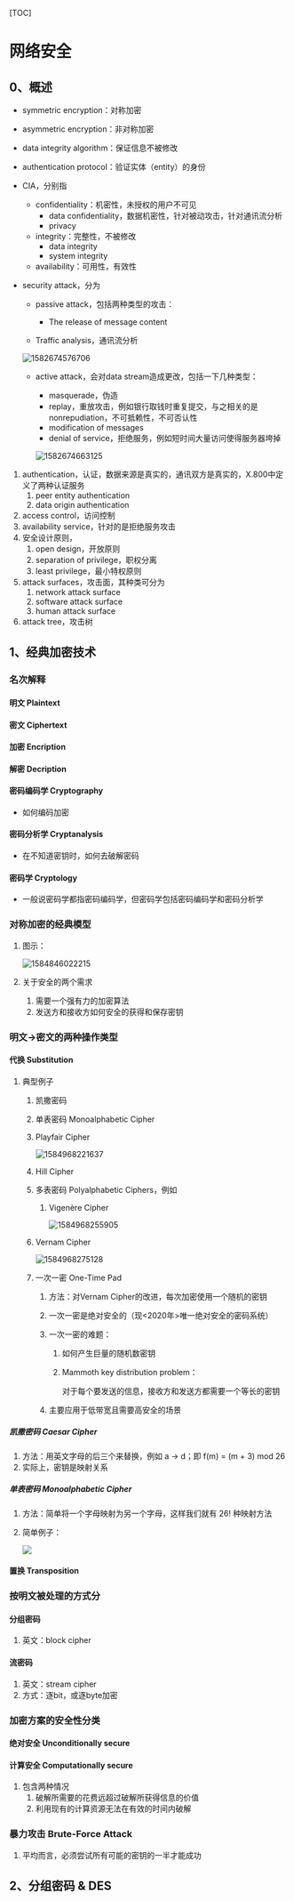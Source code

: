 [TOC]

# 网络安全

## 0、概述

- symmetric encryption：对称加密

- asymmetric encryption：非对称加密

- data integrity algorithm：保证信息不被修改

- authentication protocol：验证实体（entity）的身份

- CIA，分别指
  - confidentiality：机密性，未授权的用户不可见
    - data confidentiality，数据机密性，针对被动攻击，针对通讯流分析
    - privacy
  - integrity：完整性，不被修改
    - data integrity
    - system integrity
  - availability：可用性，有效性
  
- security attack，分为

  - passive attack，包括两种类型的攻击：

    - The release of message content
  - Traffic analysis，通讯流分析
  
  ![1582674576706](images/1582674576706.png)
  
  - active attack，会对data stream造成更改，包括一下几种类型：
  
    - masquerade，伪造
    - replay，重放攻击，例如银行取钱时重复提交，与之相关的是nonrepudiation，不可抵赖性，不可否认性
    - modification of messages
    - denial of service，拒绝服务，例如短时间大量访问使得服务器垮掉
    
    ![1582674663125](images/1582674663125.png)

1. authentication，认证，数据来源是真实的，通讯双方是真实的，X.800中定义了两种认证服务
   1. peer entity authentication
   2. data origin authentication
2. access control，访问控制
3. availability service，针对的是拒绝服务攻击
4. 安全设计原则，
   1. open design，开放原则
   2. separation of privilege，职权分离
   3. least privilege，最小特权原则
5. attack surfaces，攻击面，其种类可分为
   1. network attack surface
   2. software attack surface
   3. human attack surface
6. attack tree，攻击树



## 1、经典加密技术

### 名次解释

#### 明文 Plaintext

#### 密文 Ciphertext

#### 加密 Encription

#### 解密 Decription

#### 密码编码学 Cryptography

- 如何编码加密

#### 密码分析学 Cryptanalysis

- 在不知道密钥时，如何去破解密码

#### 密码学 Cryptology

- 一般说密码学都指密码编码学，但密码学包括密码编码学和密码分析学

### 对称加密的经典模型

1. 图示：

   ![1584846022215](images/1584846022215.png)

2. 关于安全的两个需求

   1. 需要一个强有力的加密算法
   2. 发送方和接收方如何安全的获得和保存密钥

### 明文->密文的两种操作类型

#### 代换 Substitution

1. 典型例子
   1. 凯撒密码
   
   2. 单表密码 Monoalphabetic Cipher
   
   3. Playfair Cipher
   
      ![1584968221637](images/1584968221637.png)
   
   4. Hill Cipher
   
   5. 多表密码 Polyalphabetic Ciphers，例如
   
      1. Vigenère Cipher
   
         ![1584968255905](images/1584968255905.png)
   
   6. Vernam Cipher
   
      ![1584968275128](images/1584968275128.png)
   
   7. 一次一密 One-Time Pad
   
      1. 方法：对Vernam Cipher的改进，每次加密使用一个随机的密钥
   
      2. 一次一密是绝对安全的（现<2020年>唯一绝对安全的密码系统）
   
      3. 一次一密的难题：
   
         1. 如何产生巨量的随机数密钥
   
         2. Mammoth key distribution problem：
   
            对于每个要发送的信息，接收方和发送方都需要一个等长的密钥
   
      4. 主要应用于低带宽且需要高安全的场景

##### 凯撒密码 Caesar Cipher

1. 方法：用英文字母的后三个来替换，例如 a -> d；即 f(m) = (m + 3) mod 26
2. 实际上，密钥是映射关系

##### 单表密码 Monoalphabetic Cipher

1. 方法：简单将一个字母映射为另一个字母，这样我们就有 26! 种映射方法

2. 简单例子：

   ![](images/4433929_orig.jpg)

#### 置换 Transposition

### 按明文被处理的方式分

#### 分组密码

1. 英文：block cipher

#### 流密码

1. 英文：stream cipher
2. 方式：逐bit，或逐byte加密

### 加密方案的安全性分类

#### 绝对安全 Unconditionally secure

#### 计算安全 Computationally secure

1. 包含两种情况
   1. 破解所需要的花费远超过破解所获得信息的价值
   2. 利用现有的计算资源无法在有效的时间内破解

### 暴力攻击 Brute-Force Attack

1. 平均而言，必须尝试所有可能的密钥的一半才能成功

## 2、分组密码 & DES









